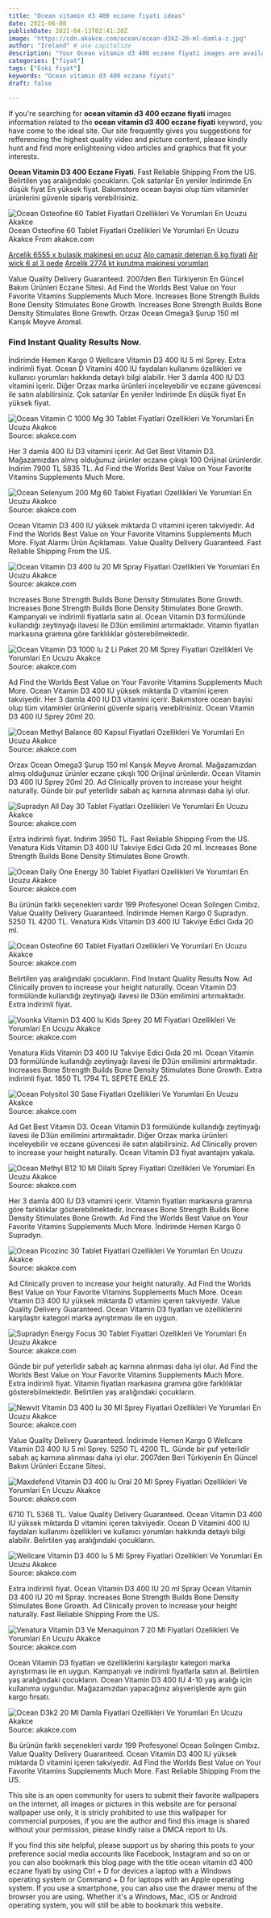 ```yaml
---
title: "Ocean vitamin d3 400 eczane fiyati ideas"
date: 2021-06-08
publishDate: 2021-04-13T02:41:20Z
image: "https://cdn.akakce.com/ocean/ocean-d3k2-20-ml-damla-z.jpg"
author: "Ireland" # use capitalize
description: "Your Ocean vitamin d3 400 eczane fiyati images are available in this site. Ocean vitamin d3 400 eczane fiyati are a topic that is being searched for and liked by netizens now. You can Get the Ocean vitamin d3 400 eczane fiyati files here. Get all free photos."
categories: ["fiyat"]
tags: ["Eski fiyat"]
keywords: "Ocean vitamin d3 400 eczane fiyati"
draft: false

---
```


If you're searching for **ocean vitamin d3 400 eczane fiyati** images information related to the **ocean vitamin d3 400 eczane fiyati** keyword, you have come to the ideal  site.  Our site frequently  gives you  suggestions  for refferencing  the highest  quality video and picture  content, please kindly hunt and find more enlightening video articles and graphics  that fit your interests.

**Ocean Vitamin D3 400 Eczane Fiyati**. Fast Reliable Shipping From the US. Belirtilen yaş aralığındaki çocukların. Çok satanlar En yeniler İndirimde En düşük fiyat En yüksek fiyat. Bakımstore ocean bayisi olup tüm vitaminler ürünlerini güvenle sipariş verebilrisiniz.

![Ocean Osteofine 60 Tablet Fiyatlari Ozellikleri Ve Yorumlari En Ucuzu Akakce](https://cdn.akakce.com/ocean/ocean-osteofine-60-tablet-z.jpg "Ocean Osteofine 60 Tablet Fiyatlari Ozellikleri Ve Yorumlari En Ucuzu Akakce")
Ocean Osteofine 60 Tablet Fiyatlari Ozellikleri Ve Yorumlari En Ucuzu Akakce From akakce.com

[Arcelik 6555 x bulasik makinesi en ucuz](/arcelik-6555-x-bulasik-makinesi-en-ucuz/)
[Alo camasir deterjan 6 kg fiyati](/alo-camasir-deterjan-6-kg-fiyati/)
[Air wick 6 al 3 oede](/air-wick-6-al-3-oede/)
[Arcelik 2774 kt kurutma makinesi yorumlari](/arcelik-2774-kt-kurutma-makinesi-yorumlari/)

Value Quality Delivery Guaranteed. 2007den Beri Türkiyenin En Güncel Bakım Ürünleri Eczane Sitesi. Ad Find the Worlds Best Value on Your Favorite Vitamins Supplements Much More. Increases Bone Strength Builds Bone Density Stimulates Bone Growth. Increases Bone Strength Builds Bone Density Stimulates Bone Growth. Orzax Ocean Omega3 Şurup 150 ml Karışık Meyve Aromal.

### Find Instant Quality Results Now.

İndirimde Hemen Kargo 0 Wellcare Vitamin D3 400 IU 5 ml Sprey. Extra indirimli fiyat. Ocean D Vitamini 400 IU faydaları kullanımı özellikleri ve kullanıcı yorumları hakkında detaylı bilgi alabilir. Her 3 damla 400 IU D3 vitamini içerir. Diğer Orzax marka ürünleri inceleyebilir ve eczane güvencesi ile satın alabilirsiniz. Çok satanlar En yeniler İndirimde En düşük fiyat En yüksek fiyat.


![Ocean Vitamin C 1000 Mg 30 Tablet Fiyatlari Ozellikleri Ve Yorumlari En Ucuzu Akakce](https://cdn.akakce.com/ocean/ocean-vitamin-c-1000-mg-30-tablet-z.jpg "Ocean Vitamin C 1000 Mg 30 Tablet Fiyatlari Ozellikleri Ve Yorumlari En Ucuzu Akakce")
Source: akakce.com

Her 3 damla 400 IU D3 vitamini içerir. Ad Get Best Vitamin D3. Mağazamızdan almış olduğunuz ürünler eczane çıkışlı 100 Orijinal ürünlerdir. Indirim 7900 TL 5835 TL. Ad Find the Worlds Best Value on Your Favorite Vitamins Supplements Much More.

![Ocean Selenyum 200 Mg 60 Tablet Fiyatlari Ozellikleri Ve Yorumlari En Ucuzu Akakce](https://cdn.akakce.com/ocean/ocean-selenyum-200-mg-60-tablet-z.jpg "Ocean Selenyum 200 Mg 60 Tablet Fiyatlari Ozellikleri Ve Yorumlari En Ucuzu Akakce")
Source: akakce.com

Ocean Vitamin D3 400 IU yüksek miktarda D vitamini içeren takviyedir. Ad Find the Worlds Best Value on Your Favorite Vitamins Supplements Much More. Fiyat Alarmı Ürün Açıklaması. Value Quality Delivery Guaranteed. Fast Reliable Shipping From the US.

![Ocean Vitamin D3 400 Iu 20 Ml Spray Fiyatlari Ozellikleri Ve Yorumlari En Ucuzu Akakce](https://cdn.akakce.com/ocean/ocean-vitamin-d3-400-iu-20-ml-spray-z.jpg "Ocean Vitamin D3 400 Iu 20 Ml Spray Fiyatlari Ozellikleri Ve Yorumlari En Ucuzu Akakce")
Source: akakce.com

Increases Bone Strength Builds Bone Density Stimulates Bone Growth. Increases Bone Strength Builds Bone Density Stimulates Bone Growth. Kampanyalı ve indirimli fiyatlarla satın al. Ocean Vitamin D3 formülünde kullandığı zeytinyağı ilavesi ile D3ün emilimini artırmaktadır. Vitamin fiyatları markasına gramına göre farklılıklar gösterebilmektedir.

![Ocean Vitamin D3 1000 Iu 2 Li Paket 20 Ml Sprey Fiyatlari Ozellikleri Ve Yorumlari En Ucuzu Akakce](https://iis-akakce.akamaized.net/p.z?%2F%2Fwww%2Edermoailem%2Ecom%2FUploads%2FUrunResimleri%2Focean%2Dvitamin%2Dd3%2D1000%2Diu%2D2li%2Dpaket%2D20%2D%2D954b94%2Epng "Ocean Vitamin D3 1000 Iu 2 Li Paket 20 Ml Sprey Fiyatlari Ozellikleri Ve Yorumlari En Ucuzu Akakce")
Source: akakce.com

Ad Find the Worlds Best Value on Your Favorite Vitamins Supplements Much More. Ocean Vitamin D3 400 IU yüksek miktarda D vitamini içeren takviyedir. Her 3 damla 400 IU D3 vitamini içerir. Bakımstore ocean bayisi olup tüm vitaminler ürünlerini güvenle sipariş verebilrisiniz. Ocean Vitamin D3 400 IU Sprey 20ml 20.

![Ocean Methyl Balance 60 Kapsul Fiyatlari Ozellikleri Ve Yorumlari En Ucuzu Akakce](https://cdn.akakce.com/ocean/ocean-methyl-balance-60-kapsul-x.jpg "Ocean Methyl Balance 60 Kapsul Fiyatlari Ozellikleri Ve Yorumlari En Ucuzu Akakce")
Source: akakce.com

Orzax Ocean Omega3 Şurup 150 ml Karışık Meyve Aromal. Mağazamızdan almış olduğunuz ürünler eczane çıkışlı 100 Orijinal ürünlerdir. Ocean Vitamin D3 400 IU Sprey 20ml 20. Ad Clinically proven to increase your height naturally. Günde bir puf yeterlidir sabah aç karnına alınması daha iyi olur.

![Supradyn All Day 30 Tablet Fiyatlari Ozellikleri Ve Yorumlari En Ucuzu Akakce](https://cdn.akakce.com/supradyn/supradyn-all-day-30-tablet-x.jpg "Supradyn All Day 30 Tablet Fiyatlari Ozellikleri Ve Yorumlari En Ucuzu Akakce")
Source: akakce.com

Extra indirimli fiyat. Indirim 3950 TL. Fast Reliable Shipping From the US. Venatura Kids Vitamin D3 400 IU Takviye Edici Gıda 20 ml. Increases Bone Strength Builds Bone Density Stimulates Bone Growth.

![Ocean Daily One Energy 30 Tablet Fiyatlari Ozellikleri Ve Yorumlari En Ucuzu Akakce](https://cdn.akakce.com/ocean/ocean-daily-one-energy-30-tablet-z.jpg "Ocean Daily One Energy 30 Tablet Fiyatlari Ozellikleri Ve Yorumlari En Ucuzu Akakce")
Source: akakce.com

Bu ürünün farklı seçenekleri vardır 199 Profesyonel Ocean Solingen Cımbız. Value Quality Delivery Guaranteed. İndirimde Hemen Kargo 0 Supradyn. 5250 TL 4200 TL. Venatura Kids Vitamin D3 400 IU Takviye Edici Gıda 20 ml.

![Ocean Osteofine 60 Tablet Fiyatlari Ozellikleri Ve Yorumlari En Ucuzu Akakce](https://cdn.akakce.com/ocean/ocean-osteofine-60-tablet-z.jpg "Ocean Osteofine 60 Tablet Fiyatlari Ozellikleri Ve Yorumlari En Ucuzu Akakce")
Source: akakce.com

Belirtilen yaş aralığındaki çocukların. Find Instant Quality Results Now. Ad Clinically proven to increase your height naturally. Ocean Vitamin D3 formülünde kullandığı zeytinyağı ilavesi ile D3ün emilimini artırmaktadır. Extra indirimli fiyat.

![Voonka Vitamin D3 400 Iu Kids Sprey 20 Ml Fiyatlari Ozellikleri Ve Yorumlari En Ucuzu Akakce](https://cdn.akakce.com/voonka/voonka-vitamin-d3-400-iu-kids-sprey-20-ml-z.jpg "Voonka Vitamin D3 400 Iu Kids Sprey 20 Ml Fiyatlari Ozellikleri Ve Yorumlari En Ucuzu Akakce")
Source: akakce.com

Venatura Kids Vitamin D3 400 IU Takviye Edici Gıda 20 ml. Ocean Vitamin D3 formülünde kullandığı zeytinyağı ilavesi ile D3ün emilimini artırmaktadır. Increases Bone Strength Builds Bone Density Stimulates Bone Growth. Extra indirimli fiyat. 1850 TL 1794 TL SEPETE EKLE 25.

![Ocean Polysitol 30 Sase Fiyatlari Ozellikleri Ve Yorumlari En Ucuzu Akakce](https://cdn.akakce.com/ocean/ocean-polysitol-30-sase-z.jpg "Ocean Polysitol 30 Sase Fiyatlari Ozellikleri Ve Yorumlari En Ucuzu Akakce")
Source: akakce.com

Ad Get Best Vitamin D3. Ocean Vitamin D3 formülünde kullandığı zeytinyağı ilavesi ile D3ün emilimini artırmaktadır. Diğer Orzax marka ürünleri inceleyebilir ve eczane güvencesi ile satın alabilirsiniz. Ad Clinically proven to increase your height naturally. Ocean Vitamin D3 fiyat avantajını yakala.

![Ocean Methyl B12 10 Ml Dilalti Sprey Fiyatlari Ozellikleri Ve Yorumlari En Ucuzu Akakce](https://cdn.akakce.com/ocean/ocean-methyl-b12-10-ml-dilalti-sprey-x.jpg "Ocean Methyl B12 10 Ml Dilalti Sprey Fiyatlari Ozellikleri Ve Yorumlari En Ucuzu Akakce")
Source: akakce.com

Her 3 damla 400 IU D3 vitamini içerir. Vitamin fiyatları markasına gramına göre farklılıklar gösterebilmektedir. Increases Bone Strength Builds Bone Density Stimulates Bone Growth. Ad Find the Worlds Best Value on Your Favorite Vitamins Supplements Much More. İndirimde Hemen Kargo 0 Supradyn.

![Ocean Picozinc 30 Tablet Fiyatlari Ozellikleri Ve Yorumlari En Ucuzu Akakce](https://cdn.akakce.com/ocean/ocean-picozinc-30-tablet-z.jpg "Ocean Picozinc 30 Tablet Fiyatlari Ozellikleri Ve Yorumlari En Ucuzu Akakce")
Source: akakce.com

Ad Clinically proven to increase your height naturally. Ad Find the Worlds Best Value on Your Favorite Vitamins Supplements Much More. Ocean Vitamin D3 400 IU yüksek miktarda D vitamini içeren takviyedir. Value Quality Delivery Guaranteed. Ocean Vitamin D3 fiyatları ve özelliklerini karşılaştır kategori marka ayrıştırması ile en uygun.

![Supradyn Energy Focus 30 Tablet Fiyatlari Ozellikleri Ve Yorumlari En Ucuzu Akakce](https://cdn.akakce.com/supradyn/supradyn-energy-focus-30-tablet-x.jpg "Supradyn Energy Focus 30 Tablet Fiyatlari Ozellikleri Ve Yorumlari En Ucuzu Akakce")
Source: akakce.com

Günde bir puf yeterlidir sabah aç karnına alınması daha iyi olur. Ad Find the Worlds Best Value on Your Favorite Vitamins Supplements Much More. Extra indirimli fiyat. Vitamin fiyatları markasına gramına göre farklılıklar gösterebilmektedir. Belirtilen yaş aralığındaki çocukların.

![Newvit Vitamin D3 400 Iu 30 Ml Sprey Fiyatlari Ozellikleri Ve Yorumlari En Ucuzu Akakce](https://cdn.akakce.com/newvit/newvit-vitamin-d3-400-iu-30-ml-sprey-x.jpg "Newvit Vitamin D3 400 Iu 30 Ml Sprey Fiyatlari Ozellikleri Ve Yorumlari En Ucuzu Akakce")
Source: akakce.com

Value Quality Delivery Guaranteed. İndirimde Hemen Kargo 0 Wellcare Vitamin D3 400 IU 5 ml Sprey. 5250 TL 4200 TL. Günde bir puf yeterlidir sabah aç karnına alınması daha iyi olur. 2007den Beri Türkiyenin En Güncel Bakım Ürünleri Eczane Sitesi.

![Maxdefend Vitamin D3 400 Iu Oral 20 Ml Sprey Fiyatlari Ozellikleri Ve Yorumlari En Ucuzu Akakce](https://iis-akakce.akamaized.net/p.z?%2F%2Fkozmodi%2Exmlbankasi%2Ecom%2Fimage%2Fdata%2Fresimler%2Fmaxdefend%2Dvitamin%2Dd3%2D400%2Diu%2D17474%2Ejpg "Maxdefend Vitamin D3 400 Iu Oral 20 Ml Sprey Fiyatlari Ozellikleri Ve Yorumlari En Ucuzu Akakce")
Source: akakce.com

6710 TL 5368 TL. Value Quality Delivery Guaranteed. Ocean Vitamin D3 400 IU yüksek miktarda D vitamini içeren takviyedir. Ocean D Vitamini 400 IU faydaları kullanımı özellikleri ve kullanıcı yorumları hakkında detaylı bilgi alabilir. Belirtilen yaş aralığındaki çocukların.

![Wellcare Vitamin D3 400 Iu 5 Ml Sprey Fiyatlari Ozellikleri Ve Yorumlari En Ucuzu Akakce](https://cdn.akakce.com/wellcare/wellcare-vitamin-d3-400-iu-5-ml-sprey-z.jpg "Wellcare Vitamin D3 400 Iu 5 Ml Sprey Fiyatlari Ozellikleri Ve Yorumlari En Ucuzu Akakce")
Source: akakce.com

Extra indirimli fiyat. Ocean Vitamin D3 400 IU 20 ml Spray Ocean Vitamin D3 400 IU 20 ml Spray. Increases Bone Strength Builds Bone Density Stimulates Bone Growth. Ad Clinically proven to increase your height naturally. Fast Reliable Shipping From the US.

![Venatura Vitamin D3 Ve Menaquinon 7 20 Ml Fiyatlari Ozellikleri Ve Yorumlari En Ucuzu Akakce](https://cdn.akakce.com/venatura/venatura-vitamin-d3-ve-menaquinon-7-20-ml-z.jpg "Venatura Vitamin D3 Ve Menaquinon 7 20 Ml Fiyatlari Ozellikleri Ve Yorumlari En Ucuzu Akakce")
Source: akakce.com

Ocean Vitamin D3 fiyatları ve özelliklerini karşılaştır kategori marka ayrıştırması ile en uygun. Kampanyalı ve indirimli fiyatlarla satın al. Belirtilen yaş aralığındaki çocukların. Ocean Vitamin D3 400 IU 4-10 yaş aralığı için kullanıma uygundur. Mağazamızdan yapacağınız alışverişlerde aynı gün kargo fırsatı.

![Ocean D3k2 20 Ml Damla Fiyatlari Ozellikleri Ve Yorumlari En Ucuzu Akakce](https://cdn.akakce.com/ocean/ocean-d3k2-20-ml-damla-z.jpg "Ocean D3k2 20 Ml Damla Fiyatlari Ozellikleri Ve Yorumlari En Ucuzu Akakce")
Source: akakce.com

Bu ürünün farklı seçenekleri vardır 199 Profesyonel Ocean Solingen Cımbız. Value Quality Delivery Guaranteed. Ocean Vitamin D3 400 IU yüksek miktarda D vitamini içeren takviyedir. Ad Find the Worlds Best Value on Your Favorite Vitamins Supplements Much More. Fast Reliable Shipping From the US.

This site is an open community for users to submit their favorite wallpapers on the internet, all images or pictures in this website are for personal wallpaper use only, it is stricly prohibited to use this wallpaper for commercial purposes, if you are the author and find this image is shared without your permission, please kindly raise a DMCA report to Us.

If you find this site helpful, please support us by sharing this posts to your preference social media accounts like Facebook, Instagram and so on or you can also bookmark this blog page with the title ocean vitamin d3 400 eczane fiyati by using Ctrl + D for devices a laptop with a Windows operating system or Command + D for laptops with an Apple operating system. If you use a smartphone, you can also use the drawer menu of the browser you are using. Whether it's a Windows, Mac, iOS or Android operating system, you will still be able to bookmark this website.
